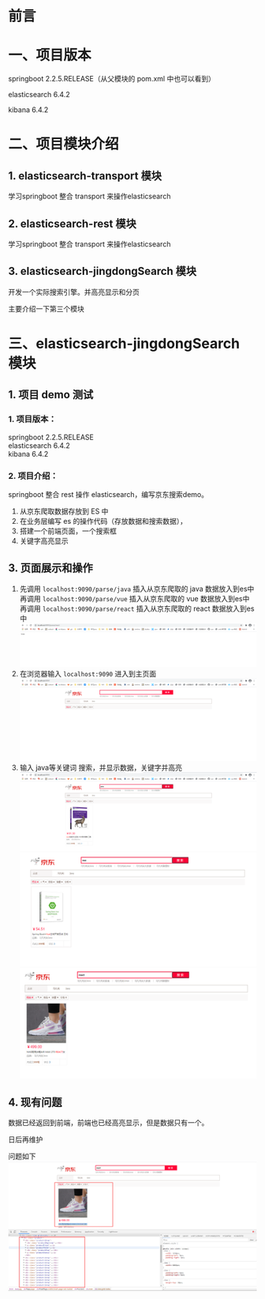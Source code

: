 # 前言
# 一、项目版本
springboot 2.2.5.RELEASE（从父模块的 pom.xml 中也可以看到）

elasticsearch 6.4.2

kibana 6.4.2

# 二、项目模块介绍
## 1. elasticsearch-transport 模块
学习springboot 整合 transport 来操作elasticsearch

## 2. elasticsearch-rest 模块
学习springboot 整合 transport 来操作elasticsearch

## 3. elasticsearch-jingdongSearch 模块
开发一个实际搜索引擎。并高亮显示和分页

主要介绍一下第三个模块

# 三、elasticsearch-jingdongSearch 模块
## 1. 项目 demo 测试
### 1. 项目版本： 
springboot 2.2.5.RELEASE  
elasticsearch 6.4.2  
kibana 6.4.2

### 2. 项目介绍：   
springboot 整合 rest 操作 elasticsearch，编写京东搜索demo。  
1. 从京东爬取数据存放到 ES 中  
2. 在业务层编写 es 的操作代码（存放数据和搜索数据），  
3. 搭建一个前端页面，一个搜索框  
4. 关键字高亮显示  


## 3. 页面展示和操作
1. 先调用 `localhost:9090/parse/java` 插入从京东爬取的 java 数据放入到es中  
   再调用 `localhost:9090/parse/vue` 插入从京东爬取的 vue 数据放入到es中  
   再调用 `localhost:9090/parse/react` 插入从京东爬取的 react 数据放入到es中  
   ![插入数据](./assert/insertData.png)
2. 在浏览器输入 `localhost:9090` 进入到主页面
   ![主页面](./assert/main.png)
3. 输入 java等关键词 搜索，并显示数据，关键字并高亮
   ![java](./assert/java.png)
   ![vue](./assert/vue.png)
   ![react](./assert/react.png)
   

## 4. 现有问题
数据已经返回到前端，前端也已经高亮显示，但是数据只有一个。  

日后再维护

问题如下
    ![quection](./assert/quection.png)











